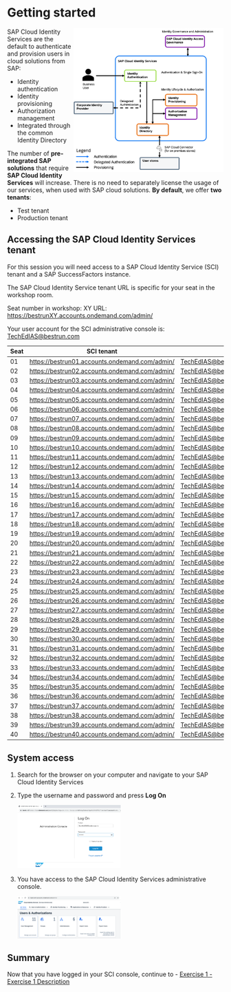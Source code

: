 # Getting started




   
<img align="right" width="350" src="/exercises/ex0/images/SCI.png" />

SAP Cloud Identity Services are the default to authenticate and provision users in cloud solutions from SAP:
* Identity authentication 
* Identity provisioning 
* Authorization management
* Integrated through the common Identity Directory

The number of **pre-integrated SAP solutions** that require **SAP Cloud Identity Services** will increase.
There is no need to separately license the usage of our services, when used with SAP cloud solutions. 
**By default**, we offer **two tenants**: 
* Test tenant
* Production tenant

 


## Accessing the SAP Cloud Identity Services tenant

For this session you will need access to a SAP Cloud Identity Service (SCI) tenant and a SAP SuccessFactors instance. 

The SAP Cloud Identity Service tenant URL is specific for your seat in the workshop room.  

Seat number in workshop: XY 
URL: https://bestrunXY.accounts.ondemand.com/admin/ 

Your user account for the SCI administrative console is:  TechEdIAS@bestrun.com

| Seat         | SCI tenant | User |
|--------------|:-----:|-----------:|
| 01|  https://bestrun01.accounts.ondemand.com/admin/   |        TechEdIAS@bestrun.com |
| 02|  https://bestrun02.accounts.ondemand.com/admin/   |        TechEdIAS@bestrun.com |
| 03|  https://bestrun03.accounts.ondemand.com/admin/   |        TechEdIAS@bestrun.com |
| 04|  https://bestrun04.accounts.ondemand.com/admin/   |        TechEdIAS@bestrun.com |
| 05|  https://bestrun05.accounts.ondemand.com/admin/   |        TechEdIAS@bestrun.com |
| 06|  https://bestrun06.accounts.ondemand.com/admin/   |        TechEdIAS@bestrun.com |
| 07|  https://bestrun07.accounts.ondemand.com/admin/   |        TechEdIAS@bestrun.com |
| 08|  https://bestrun08.accounts.ondemand.com/admin/   |        TechEdIAS@bestrun.com |
| 09|  https://bestrun09.accounts.ondemand.com/admin/   |        TechEdIAS@bestrun.com |
| 10|  https://bestrun10.accounts.ondemand.com/admin/   |        TechEdIAS@bestrun.com |
| 11|  https://bestrun11.accounts.ondemand.com/admin/   |        TechEdIAS@bestrun.com |
| 12|  https://bestrun12.accounts.ondemand.com/admin/   |        TechEdIAS@bestrun.com |
| 13|  https://bestrun13.accounts.ondemand.com/admin/   |        TechEdIAS@bestrun.com |
| 14|  https://bestrun14.accounts.ondemand.com/admin/   |        TechEdIAS@bestrun.com |
| 15|  https://bestrun15.accounts.ondemand.com/admin/   |        TechEdIAS@bestrun.com |
| 16|  https://bestrun16.accounts.ondemand.com/admin/   |        TechEdIAS@bestrun.com |
| 17|  https://bestrun17.accounts.ondemand.com/admin/   |        TechEdIAS@bestrun.com |
| 18|  https://bestrun18.accounts.ondemand.com/admin/   |        TechEdIAS@bestrun.com |
| 19|  https://bestrun19.accounts.ondemand.com/admin/   |        TechEdIAS@bestrun.com |
| 20|  https://bestrun20.accounts.ondemand.com/admin/   |        TechEdIAS@bestrun.com |
| 21|  https://bestrun21.accounts.ondemand.com/admin/   |        TechEdIAS@bestrun.com |
| 22|  https://bestrun22.accounts.ondemand.com/admin/   |        TechEdIAS@bestrun.com |
| 23|  https://bestrun23.accounts.ondemand.com/admin/   |        TechEdIAS@bestrun.com |
| 24|  https://bestrun24.accounts.ondemand.com/admin/   |        TechEdIAS@bestrun.com |
| 25|  https://bestrun25.accounts.ondemand.com/admin/   |        TechEdIAS@bestrun.com |
| 26|  https://bestrun26.accounts.ondemand.com/admin/   |        TechEdIAS@bestrun.com |
| 27|  https://bestrun27.accounts.ondemand.com/admin/   |        TechEdIAS@bestrun.com |
| 28|  https://bestrun28.accounts.ondemand.com/admin/   |        TechEdIAS@bestrun.com |
| 29|  https://bestrun29.accounts.ondemand.com/admin/   |        TechEdIAS@bestrun.com |
| 30|  https://bestrun30.accounts.ondemand.com/admin/   |        TechEdIAS@bestrun.com |
| 31|  https://bestrun31.accounts.ondemand.com/admin/   |        TechEdIAS@bestrun.com |
| 32|  https://bestrun32.accounts.ondemand.com/admin/   |        TechEdIAS@bestrun.com |
| 33|  https://bestrun33.accounts.ondemand.com/admin/   |        TechEdIAS@bestrun.com |
| 34|  https://bestrun34.accounts.ondemand.com/admin/   |        TechEdIAS@bestrun.com |
| 35|  https://bestrun35.accounts.ondemand.com/admin/   |        TechEdIAS@bestrun.com |
| 36|  https://bestrun36.accounts.ondemand.com/admin/   |        TechEdIAS@bestrun.com |
| 37|  https://bestrun37.accounts.ondemand.com/admin/   |        TechEdIAS@bestrun.com |
| 38|  https://bestrun38.accounts.ondemand.com/admin/   |        TechEdIAS@bestrun.com |
| 39|  https://bestrun39.accounts.ondemand.com/admin/   |        TechEdIAS@bestrun.com |
| 40|  https://bestrun40.accounts.ondemand.com/admin/   |        TechEdIAS@bestrun.com |

## System access
1. Search for the browser on your computer and navigate to your SAP Cloud Identity Services
   

   
2. Type the username and password and press **Log On**

   <img src="/exercises/ex0/images/IAS1.png" width=50% height=50%>

3. You have access to the SAP Cloud Identity Services administrative console.
   
   <img src="/exercises/ex0/images/IAS.png" width=50% height=50%>


## Summary

Now that you have logged in your SCI console, continue to - [Exercise 1 - Exercise 1 Description](../ex1/README.md)
